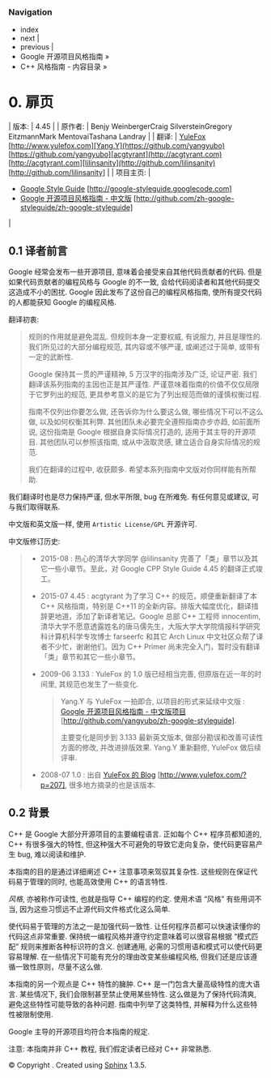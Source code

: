 ### Navigation

*   index
*   next |
*   previous |
*   Google 开源项目风格指南 »
*   C++ 风格指南 - 内容目录 »

# 0\. 扉页

| 版本: | 4.45 |
| 原作者: | Benjy WeinbergerCraig SilversteinGregory EitzmannMark MentovaiTashana Landray |
| 翻译: | [YuleFox](http://www.yulefox.com) [http://www.yulefox.com][Yang.Y](https://github.com/yangyubo) [https://github.com/yangyubo][acgtyrant](http://acgtyrant.com) [http://acgtyrant.com][lilinsanity](http://github.com/lilinsanity) [http://github.com/lilinsanity] |
| 项目主页: |  
*   [Google Style Guide](http://google-styleguide.googlecode.com) [http://google-styleguide.googlecode.com]
*   [Google 开源项目风格指南 - 中文版](http://github.com/zh-google-styleguide/zh-google-styleguide) [http://github.com/zh-google-styleguide/zh-google-styleguide]

 |

## 0.1 译者前言

Google 经常会发布一些开源项目, 意味着会接受来自其他代码贡献者的代码. 但是如果代码贡献者的编程风格与 Google 的不一致, 会给代码阅读者和其他代码提交这造成不小的困扰. Google 因此发布了这份自己的编程风格指南, 使所有提交代码的人都能获知 Google 的编程风格.

翻译初衷:

> 规则的作用就是避免混乱. 但规则本身一定要权威, 有说服力, 并且是理性的. 我们所见过的大部分编程规范, 其内容或不够严谨, 或阐述过于简单, 或带有一定的武断性.
> 
> Google 保持其一贯的严谨精神, 5 万汉字的指南涉及广泛, 论证严密. 我们翻译该系列指南的主因也正是其严谨性. 严谨意味着指南的价值不仅仅局限于它罗列出的规范, 更具参考意义的是它为了列出规范而做的谨慎权衡过程.
> 
> 指南不仅列出你要怎么做, 还告诉你为什么要这么做, 哪些情况下可以不这么做, 以及如何权衡其利弊. 其他团队未必要完全遵照指南亦步亦趋, 如前面所说, 这份指南是 Google 根据自身实际情况打造的, 适用于其主导的开源项目. 其他团队可以参照该指南, 或从中汲取灵感, 建立适合自身实际情况的规范.
> 
> 我们在翻译的过程中, 收获颇多. 希望本系列指南中文版对你同样能有所帮助.

我们翻译时也是尽力保持严谨, 但水平所限, bug 在所难免. 有任何意见或建议, 可与我们取得联系.

中文版和英文版一样, 使用 `Artistic License/GPL` 开源许可.

中文版修订历史:

> *   2015-08 : 热心的清华大学同学 @lilinsanity 完善了「类」章节以及其它一些小章节。至此，对 Google CPP Style Guide 4.45 的翻译正式竣工。
>     
>     
> *   2015-07 4.45 : acgtyrant 为了学习 C++ 的规范，顺便重新翻译了本 C++ 风格指南，特别是 C++11 的全新内容。排版大幅度优化，翻译措辞更地道，添加了新译者笔记。Google 总部 C++ 工程师 innocentim, 清华大学不愿意透露姓名的唐马儒先生，大阪大学大学院情报科学研究科计算机科学专攻博士 farseerfc 和其它 Arch Linux 中文社区众帮了译者不少忙，谢谢他们。因为 C++ Primer 尚未完全入门，暂时没有翻译「类」章节和其它一些小章节。
>     
>     
> *   2009-06 3.133 : YuleFox 的 1.0 版已经相当完善, 但原版在近一年的时间里, 其规范也发生了一些变化.
>     
>     
>     
>     > Yang.Y 与 YuleFox 一拍即合, 以项目的形式来延续中文版 : [Google 开源项目风格指南 - 中文版项目](http://github.com/yangyubo/zh-google-styleguide) [http://github.com/yangyubo/zh-google-styleguide].
>     > 
>     > 主要变化是同步到 3.133 最新英文版本, 做部分勘误和改善可读性方面的修改, 并改进排版效果. Yang.Y 重新翻修, YuleFox 做后续评审.
>     
>     
> *   2008-07 1.0 : 出自 [YuleFox 的 Blog](http://www.yulefox.com/?p=207) [http://www.yulefox.com/?p=207], 很多地方摘录的也是该版本.

## 0.2 背景

C++ 是 Google 大部分开源项目的主要编程语言. 正如每个 C++ 程序员都知道的, C++ 有很多强大的特性, 但这种强大不可避免的导致它走向复杂，使代码更容易产生 bug, 难以阅读和维护.

本指南的目的是通过详细阐述 C++ 注意事项来驾驭其复杂性. 这些规则在保证代码易于管理的同时, 也能高效使用 C++ 的语言特性.

*风格*, 亦被称作可读性, 也就是指导 C++ 编程的约定. 使用术语 “风格” 有些用词不当, 因为这些习惯远不止源代码文件格式化这么简单.

使代码易于管理的方法之一是加强代码一致性. 让任何程序员都可以快速读懂你的代码这点非常重要. 保持统一编程风格并遵守约定意味着可以很容易根据 “模式匹配” 规则来推断各种标识符的含义. 创建通用, 必需的习惯用语和模式可以使代码更容易理解. 在一些情况下可能有充分的理由改变某些编程风格, 但我们还是应该遵循一致性原则，尽量不这么做.

本指南的另一个观点是 C++ 特性的臃肿. C++ 是一门包含大量高级特性的庞大语言. 某些情况下, 我们会限制甚至禁止使用某些特性. 这么做是为了保持代码清爽, 避免这些特性可能导致的各种问题. 指南中列举了这类特性, 并解释为什么这些特性被限制使用.

Google 主导的开源项目均符合本指南的规定.

注意: 本指南并非 C++ 教程, 我们假定读者已经对 C++ 非常熟悉.

© Copyright . Created using [Sphinx](http://sphinx-doc.org/) 1.3.5.